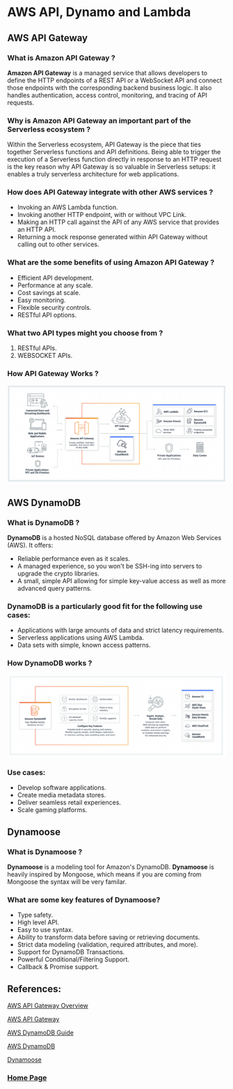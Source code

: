# AWS API, Dynamo and Lambda

## AWS API Gateway

### What is Amazon API Gateway ?
**Amazon API Gateway** is a managed service that allows developers to define the HTTP endpoints of a REST API or a WebSocket API and connect those endpoints with the corresponding backend business logic. It also handles authentication, access control, monitoring, and tracing of API requests.

### Why is Amazon API Gateway an important part of the Serverless ecosystem ?
Within the Serverless ecosystem, API Gateway is the piece that ties together Serverless functions and API definitions. Being able to trigger the execution of a Serverless function directly in response to an HTTP request is the key reason why API Gateway is so valuable in Serverless setups: it enables a truly serverless architecture for web applications. 

### How does API Gateway integrate with other AWS services ?
- Invoking an AWS Lambda function.
- Invoking another HTTP endpoint, with or without VPC Link.
- Making an HTTP call against the API of any AWS service that provides an HTTP API.
- Returning a mock response generated within API Gateway without calling out to other services.

### What are the some benefits of using Amazon API Gateway ?
- Efficient API development.
- Performance at any scale.
- Cost savings at scale.
- Easy monitoring.
- Flexible security controls.
- RESTful API options.

### What two API types might you choose from ?
1. RESTful APIs.
2. WEBSOCKET APIs.

### How API Gateway Works ?

![](./images/read19a.PNG)

## AWS DynamoDB

### What is DynamoDB ? 
**DynamoDB** is a hosted NoSQL database offered by Amazon Web Services (AWS). It offers:
- Reliable performance even as it scales.
- A managed experience, so you won't be SSH-ing into servers to upgrade the crypto libraries.
- A small, simple API allowing for simple key-value access as well as more advanced query patterns.

### DynamoDB is a particularly good fit for the following use cases:
- Applications with large amounts of data and strict latency requirements.
- Serverless applications using AWS Lambda.
- Data sets with simple, known access patterns.

### How DynamoDB works ?

![](./images/read19b.PNG)

### Use cases:
- Develop software applications.
- Create media metadata stores.
- Deliver seamless retail experiences.
- Scale gaming platforms.

## Dynamoose

### What is Dynamoose ?
**Dynamoose** is a modeling tool for Amazon's DynamoDB. **Dynamoose** is heavily inspired by Mongoose, which means if you are coming from Mongoose the syntax will be very familar.

### What are some key features of Dynamoose?
- Type safety.
- High level API.
- Easy to use syntax.
- Ability to transform data before saving or retrieving documents.
- Strict data modeling (validation, required attributes, and more).
- Support for DynamoDB Transactions.
- Powerful Conditional/Filtering Support.
- Callback & Promise support.

## References:

[AWS API Gateway Overview](https://www.serverless.com/guides/amazon-api-gateway)

[AWS API Gateway](https://aws.amazon.com/api-gateway/)

[AWS DynamoDB Guide](https://www.dynamodbguide.com/what-is-dynamo-db/)

[AWS DynamoDB](https://aws.amazon.com/dynamodb/)

[Dynamoose](https://www.serverless.com/guides/amazon-api-gateway)

### [Home Page](./README.md)
